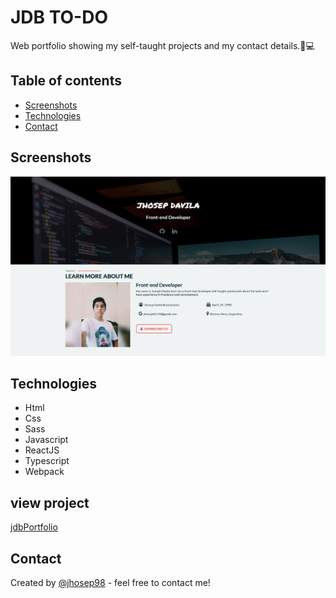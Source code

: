 # JDB TO-DO

Web portfolio showing my self-taught projects and my contact details.📝💻

## Table of contents

- [Screenshots](#screenshots)
- [Technologies](#technologies)
- [Contact](#contact)

## Screenshots

![Portfolio screenshot](./src/assets/img/profile.png)

## Technologies

- Html
- Css
- Sass
- Javascript
- ReactJS
- Typescript
- Webpack

## view project

[jdbPortfolio](https://jhosep98.github.io/jdb-portfolio/)

## Contact

Created by [@jhosep98](https://jhosep98.github.io/jdb-portfolio/) - feel free to contact me!
